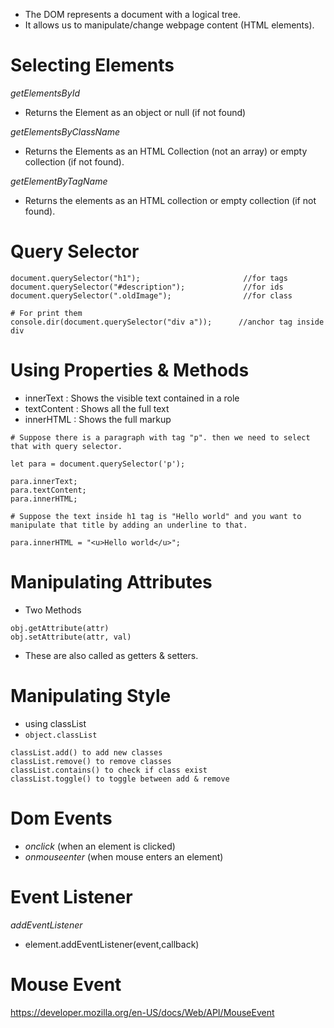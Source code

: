 - The DOM represents a document with a logical tree.
- It allows us to manipulate/change webpage content (HTML elements).

# Selecting Elements

*getElementsById*

- Returns the Element as an object or null (if not found)

*getElementsByClassName*

- Returns the Elements as an HTML Collection (not an array) or empty collection (if not found).

*getElementByTagName*

- Returns the elements as an HTML collection or empty collection (if not found).

# Query Selector

```
document.querySelector("h1");                       //for tags
document.querySelector("#description");             //for ids
document.querySelector(".oldImage");                //for class

# For print them
console.dir(document.querySelector("div a"));      //anchor tag inside div
```

# Using Properties & Methods

- innerText : Shows the visible text contained in a role
- textContent : Shows all the full text
- innerHTML : Shows the full markup

```
# Suppose there is a paragraph with tag "p". then we need to select that with query selector.

let para = document.querySelector('p');

para.innerText;
para.textContent;
para.innerHTML;

# Suppose the text inside h1 tag is "Hello world" and you want to manipulate that title by adding an underline to that.

para.innerHTML = "<u>Hello world</u>";
```

# Manipulating Attributes

- Two Methods
```
obj.getAttribute(attr)
obj.setAttribute(attr, val)
```
- These are also called as getters & setters.

# Manipulating Style

- using classList
- `object.classList`

```
classList.add() to add new classes
classList.remove() to remove classes
classList.contains() to check if class exist
classList.toggle() to toggle between add & remove
```

# Dom Events

- *onclick*        (when an element is clicked)
- *onmouseenter*      (when mouse enters an element)
# Event Listener

*addEventListener*

- element.addEventListener(event,callback)


# Mouse Event

https://developer.mozilla.org/en-US/docs/Web/API/MouseEvent


